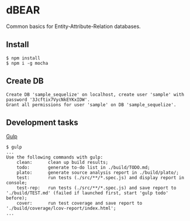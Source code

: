 # dBEAR

Common basics for Entity-Attribute-Relation databases.

## Install

    $ npm install
    $ npm i -g mocha
    
## Create DB
    
    Create DB 'sample_sequelize' on localhost, create user 'sample' with password '3Jcftix7VycNkEYKxIDW'. 
    Grant all permissions for user 'sample' on DB 'sample_sequelize'.


## Development tasks
[Gulp](https://github.com/gulpjs/gulp)

    $ gulp
    ...
    Use the following commands with gulp:
        clean:      clean up build results;
        todo:       generate to-do list in ./build/TODO.md;
        plato:      generate source analysis report in ./build/plato/;
        test:       run tests (./src/**/*.spec.js) and display report in console;
        test-rep:   run tests (./src/**/*.spec.js) and save report to './build/TEST.md' (failed if launched first, start 'gulp todo' before);
        cover:      run test coverage and save report to './build/coverage/lcov-report/index.html';
    ...